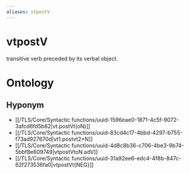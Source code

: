 ```yaml
---
aliases: vtpostV
---
```

# vtpostV

transitive verb preceded by its verbal object.
# Ontology

## Hyponym
- [[/TLS/Core/Syntactic functions/uuid-1596eae0-1871-4c5f-9072-3afcd6fd5b82|vt.postVt(oN)]]
- [[/TLS/Core/Syntactic functions/uuid-83cd4c17-4bbd-4297-b755-f73ad927670d|vt1.postvt2+N]]
- [[/TLS/Core/Syntactic functions/uuid-4d8c8b36-c706-4be3-9b74-5bbf8e609749|vtpostVtoN.adV]]
- [[/TLS/Core/Syntactic functions/uuid-31a92ee6-edc4-4f8b-847c-62f273536fa0|vtpostVt{NEG}]]